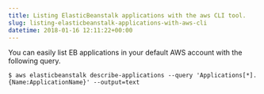 ```yaml
---
title: Listing ElasticBeanstalk applications with the aws CLI tool.
slug: listing-elasticbeanstalk-applications-with-aws-cli
datetime: 2018-01-16 12:11:22+00:00
---
```


You can easily list EB applications in your default AWS account with the following query.

	$ aws elasticbeanstalk describe-applications --query 'Applications[*].{Name:ApplicationName}' --output=text        
            
